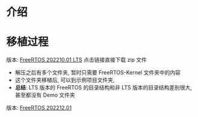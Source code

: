 # 介绍

# 移植过程

版本: [FreeRTOS 202210.01 LTS](https://github.com/FreeRTOS/FreeRTOS-LTS/releases/download/202210.01-LTS/FreeRTOSv202210.01-LTS.zip) 点击链接直接下载 zip 文件

- 解压之后有多个文件夹, 暂时只需要 FreeRTOS-Kernel 文件夹中的内容
- 这个文件夹移植后, 可以到示例项目文件夹,
- **总结**: LTS 版本的 FreeRTOS 的目录结构和非 LTS 版本的目录结构差别很大, 甚至都没有 Demo 文件夹

版本: [FreeRTOS 202212.01](https://github.com/FreeRTOS/FreeRTOS/releases/download/202212.01/FreeRTOSv202212.01.zip)

